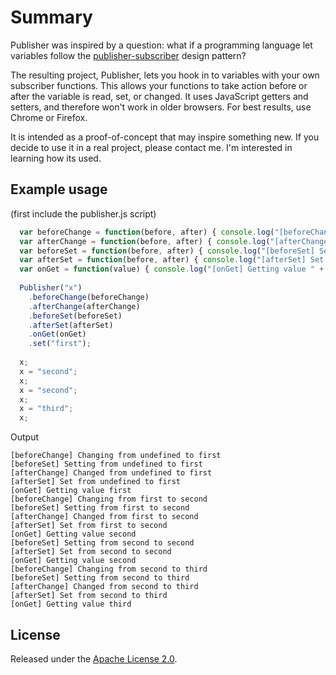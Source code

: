Summary
=======

Publisher was inspired by a question: what if a programming language let variables follow the [publisher-subscriber](http://en.wikipedia.org/wiki/Publish/subscribe) design pattern?

The resulting project, Publisher, lets you hook in to variables with your own subscriber functions.  This allows your functions to take action before or after the variable is read, set, or changed.  It uses JavaScript getters and setters, and therefore won't work in older browsers. For best results, use Chrome or Firefox.

It is intended as a proof-of-concept that may inspire something new.  If you decide to use it in a real project, please contact me.  I'm interested in learning how its used.

Example usage
-------------

(first include the publisher.js script)
~~~ javascript
  var beforeChange = function(before, after) { console.log("[beforeChange] Changing from " + before + " to " + after);};
  var afterChange = function(before, after) { console.log("[afterChange] Changed from " + before + " to " + after);};
  var beforeSet = function(before, after) { console.log("[beforeSet] Setting from " + before + " to " + after)};
  var afterSet = function(before, after) { console.log("[afterSet] Set from " + before + " to " + after);};
  var onGet = function(value) { console.log("[onGet] Getting value " + value);};
  
  Publisher("x")
    .beforeChange(beforeChange)
    .afterChange(afterChange)
    .beforeSet(beforeSet)
    .afterSet(afterSet)
    .onGet(onGet)
    .set("first");
  
  x;
  x = "second";
  x;
  x = "second";
  x;
  x = "third";
  x;
~~~~


Output

~~~
[beforeChange] Changing from undefined to first
[beforeSet] Setting from undefined to first
[afterChange] Changed from undefined to first
[afterSet] Set from undefined to first
[onGet] Getting value first
[beforeChange] Changing from first to second
[beforeSet] Setting from first to second
[afterChange] Changed from first to second
[afterSet] Set from first to second
[onGet] Getting value second
[beforeSet] Setting from second to second
[afterSet] Set from second to second
[onGet] Getting value second
[beforeChange] Changing from second to third
[beforeSet] Setting from second to third
[afterChange] Changed from second to third
[afterSet] Set from second to third
[onGet] Getting value third
~~~

License
-------

Released under the [Apache License 2.0](http://www.apache.org/licenses/LICENSE-2.0.html).
